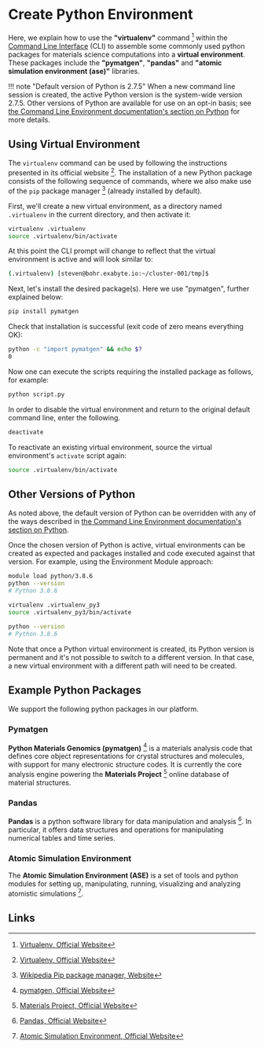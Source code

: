 # Create Python Environment

Here, we explain how to use the **"virtualenv"** command [^1] within the [Command Line Interface](../overview.md) (CLI) to assemble some commonly used python packages for materials science computations into a **virtual environment**. These packages include the **"pymatgen"**, **"pandas"** and **"atomic simulation environment (ase)"** libraries.

!!! note "Default version of Python is 2.7.5"
    When a new command line session is created, the active Python version is the system-wide version 2.7.5.  Other versions of Python are available for use on an opt-in basis; see [the Command Line Environment documentation's section on Python](../environment.md#default-python-environment) for more details.  

## Using Virtual Environment

The `virtualenv` command can be used by following the instructions presented in its official website [^1]. The installation of a new Python package consists of the following sequence of commands, where we also make use of the `pip` package manager [^2] (already installed by default).

First, we'll create a new virtual environment, as a directory named `.virtualenv` in the current directory, and then activate it:

```bash
virtualenv .virtualenv
source .virtualenv/bin/activate
```

At this point the CLI prompt will change to reflect that the virtual environment is active and will look similar to:

```bash
(.virtualenv) [steven@bohr.exabyte.io:~/cluster-001/tmp]$
```

Next, let's install the desired package(s). Here we use "pymatgen", further explained below:

```bash
pip install pymatgen
```

Check that installation is successful (exit code of zero means everything OK):

```bash
python -c "import pymatgen" && echo $?
0
```

Now one can execute the scripts requiring the installed package as follows, for example:

```bash
python script.py
```

In order to disable the virtual environment and return to the original default command line, enter the following.

```bash
deactivate
```

To reactivate an existing virtual environment, source the virtual environment's `activate` script again:

```bash
source .virtualenv/bin/activate
```

## Other Versions of Python

As noted above, the default version of Python can be overridden with any of the ways described in  [the Command Line Environment documentation's section on Python](../environment.md#default-python-environment).

Once the chosen version of Python is active, virtual environments can be created as expected and packages installed and code executed against that version.  For example, using the Environment Module approach:

```bash
module load python/3.8.6
python --version
# Python 3.8.6

virtualenv .virtualenv_py3
source .virtualenv_py3/bin/activate

python --version
# Python 3.8.6
```

Note that once a Python virtual environment is created, its Python version is permanent and it's not possible to switch to a different version.  In that case, a new virtual environment with a different path will need to be created.

## Example Python Packages

We support the following python packages in our platform.

### Pymatgen

**Python Materials Genomics (pymatgen)** [^3] is a materials analysis code that defines core object representations for crystal structures and molecules, with support for many electronic structure codes. It is currently the core analysis engine powering the **Materials Project** [^4] online database of material structures. 

### Pandas 
 
**Pandas** is a python software library for data manipulation and analysis [^5]. In particular, it offers data structures and operations for manipulating numerical tables and time series.

### Atomic Simulation Environment

The **Atomic Simulation Environment (ASE)** is a set of tools and python modules for setting up, manipulating, running, visualizing and analyzing atomistic simulations [^6]. 

## Links

[^1]: [Virtualenv, Official Website](https://virtualenv.pypa.io)

[^2]: [Wikipedia Pip package manager, Website](https://en.wikipedia.org/wiki/Pip_(package_manager))

[^3]: [pymatgen, Official Website](http://www.pymatgen.org)

[^4]: [Materials Project, Official Website](https://materialsproject.org/)

[^5]: [Pandas, Official Website](https://pandas.pydata.org/)

[^6]: [Atomic Simulation Environment, Official Website](https://wiki.fysik.dtu.dk/ase/)
